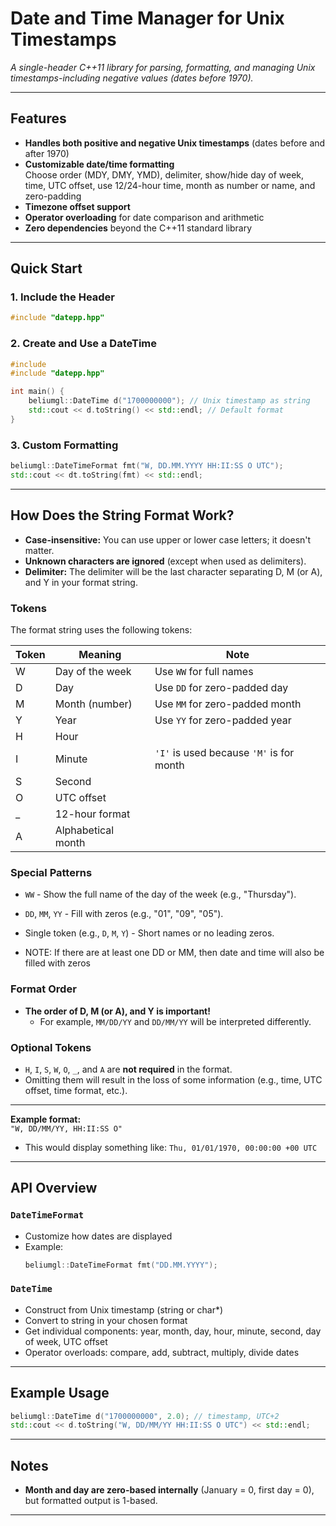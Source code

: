 # Date and Time Manager for Unix Timestamps

*A single-header C++11 library for parsing, formatting, and managing Unix timestamps-including negative values (dates before 1970).*

---

## Features

- **Handles both positive and negative Unix timestamps** (dates before and after 1970)
- **Customizable date/time formatting**  
  Choose order (MDY, DMY, YMD), delimiter, show/hide day of week, time, UTC offset, use 12/24-hour time, month as number or name, and zero-padding
- **Timezone offset support**
- **Operator overloading** for date comparison and arithmetic
- **Zero dependencies** beyond the C++11 standard library

---

## Quick Start

### 1. Include the Header

```cpp
#include "datepp.hpp"
```

### 2. Create and Use a DateTime

```cpp
#include 
#include "datepp.hpp"

int main() {
    beliumgl::DateTime d("1700000000"); // Unix timestamp as string
    std::cout << d.toString() << std::endl; // Default format
}
```

### 3. Custom Formatting

```cpp
beliumgl::DateTimeFormat fmt("W, DD.MM.YYYY HH:II:SS O UTC");
std::cout << dt.toString(fmt) << std::endl;
```

---

## How Does the String Format Work?

- **Case-insensitive:** You can use upper or lower case letters; it doesn't matter.
- **Unknown characters are ignored** (except when used as delimiters).
- **Delimiter:** The delimiter will be the last character separating D, M (or A), and Y in your format string.

### Tokens

The format string uses the following tokens:

| Token | Meaning              | Note                                     |
|-------|----------------------|------------------------------------------|
| W     | Day of the week      | Use `WW` for full names                  |
| D     | Day                  | Use `DD` for zero-padded day             |
| M     | Month (number)       | Use `MM` for zero-padded month           |
| Y     | Year                 | Use `YY` for zero-padded year            |
| H     | Hour                 |                                          |
| I     | Minute               | `'I'` is used because `'M'` is for month |
| S     | Second               |                                          |
| O     | UTC offset           |                                          |
| _     | 12-hour format       |                                          |
| A     | Alphabetical month   |             |

### Special Patterns

- `WW` - Show the full name of the day of the week (e.g., "Thursday").
- `DD`, `MM`, `YY` - Fill with zeros (e.g., "01", "09", "05").
- Single token (e.g., `D`, `M`, `Y`) - Short names or no leading zeros.

- NOTE: If there are at least one DD or MM, then date and time will also be filled with zeros
### Format Order

- **The order of D, M (or A), and Y is important!**
    - For example, `MM/DD/YY` and `DD/MM/YY` will be interpreted differently.

### Optional Tokens

- `H`, `I`, `S`, `W`, `O`, `_`, and `A` are **not required** in the format.
- Omitting them will result in the loss of some information (e.g., time, UTC offset, time format, etc.).

---

**Example format:**  
`"W, DD/MM/YY, HH:II:SS O"`  
- This would display something like: `Thu, 01/01/1970, 00:00:00 +00 UTC`
---

## API Overview

### `DateTimeFormat`
- Customize how dates are displayed
- Example:
  ```cpp
  beliumgl::DateTimeFormat fmt("DD.MM.YYYY");
  ```

### `DateTime`
- Construct from Unix timestamp (string or char*)
- Convert to string in your chosen format
- Get individual components: year, month, day, hour, minute, second, day of week, UTC offset
- Operator overloads: compare, add, subtract, multiply, divide dates

---

## Example Usage

```cpp
beliumgl::DateTime d("1700000000", 2.0); // timestamp, UTC+2
std::cout << d.toString("W, DD/MM/YY HH:II:SS O UTC") << std::endl;
```

---

## Notes

- **Month and day are zero-based internally** (January = 0, first day = 0), but formatted output is 1-based.

---
